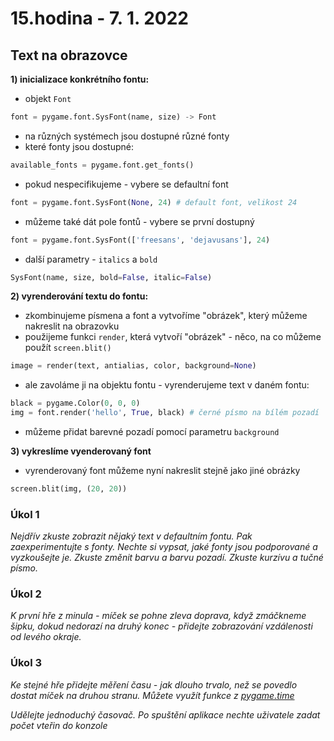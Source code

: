 # 15.hodina - 7. 1. 2022

## Text na obrazovce

**1) inicializace konkrétního fontu:**
- objekt `Font`
``` python
font = pygame.font.SysFont(name, size) -> Font
```

- na různých systémech jsou dostupné různé fonty
- které fonty jsou dostupné:
``` python
available_fonts = pygame.font.get_fonts()
```

- pokud nespecifikujeme - vybere se defaultní font
``` python
font = pygame.font.SysFont(None, 24) # default font, velikost 24
```

- můžeme také dát pole fontů - vybere se první dostupný

``` python
font = pygame.font.SysFont(['freesans', 'dejavusans'], 24)
```

- další parametry - `italics` a `bold`

``` python
SysFont(name, size, bold=False, italic=False)
```

**2) vyrenderování textu do fontu:**
- zkombinujeme písmena a font a vytvoříme "obrázek", který můžeme nakreslit na obrazovku
- použijeme funkci `render`, která vytvoří "obrázek" - něco, na co můžeme použít `screen.blit()`
``` python
image = render(text, antialias, color, background=None)
```
- ale zavoláme ji na objektu fontu - vyrenderujeme text v daném fontu:
``` python
black = pygame.Color(0, 0, 0)
img = font.render('hello', True, black) # černé písmo na bílém pozadí
```

- můžeme přidat barevné pozadí pomocí parametru `background`

**3) vykreslíme vyenderovaný font**
- vyrenderovaný font můžeme nyní nakreslit stejně jako jiné obrázky
``` python
screen.blit(img, (20, 20))
```

### Úkol 1

*Nejdřív zkuste zobrazit nějaký text v defaultním fontu. Pak zaexperimentujte s fonty. 
Nechte si vypsat, jaké fonty jsou podporované a vyzkoušejte je.
Zkuste změnit barvu a barvu pozadí. Zkuste kurzívu a tučné písmo.*

### Úkol 2

*K první hře z minula - míček se pohne zleva doprava, když zmáčkneme šipku, dokud nedorazí na druhý konec - přidejte zobrazování vzdálenosti od levého okraje.*

### Úkol 3

*Ke stejné hře přidejte měření času - jak dlouho trvalo, než se povedlo dostat míček na druhou stranu.
Můžete využít funkce z [pygame.time](https://www.pygame.org/docs/ref/time.html)*

*Udělejte jednoduchý časovač.
Po spuštění aplikace nechte uživatele zadat počet vteřin do konzole*



``` python

```







